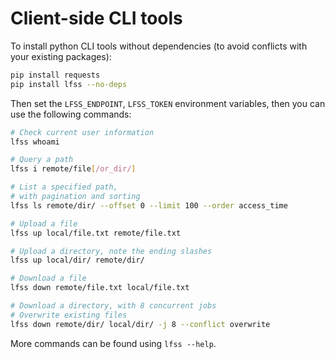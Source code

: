
# Client-side CLI tools

To install python CLI tools without dependencies (to avoid conflicts with your existing packages):
```sh
pip install requests
pip install lfss --no-deps
```

Then set the `LFSS_ENDPOINT`, `LFSS_TOKEN` environment variables, 
then you can use the following commands:
```sh
# Check current user information
lfss whoami

# Query a path
lfss i remote/file[/or_dir/]

# List a specified path, 
# with pagination and sorting
lfss ls remote/dir/ --offset 0 --limit 100 --order access_time 

# Upload a file
lfss up local/file.txt remote/file.txt

# Upload a directory, note the ending slashes
lfss up local/dir/ remote/dir/

# Download a file
lfss down remote/file.txt local/file.txt

# Download a directory, with 8 concurrent jobs
# Overwrite existing files
lfss down remote/dir/ local/dir/ -j 8 --conflict overwrite  
```

More commands can be found using `lfss --help`.